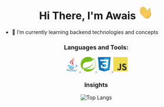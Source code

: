 <h1 align="Center">  Hi There, I'm Awais <img src="https://raw.githubusercontent.com/ABSphreak/ABSphreak/master/gifs/Hi.gif" width="40px" /> </h1>

- 🌱 I’m currently learning backend technologies and concepts


<h3 align="center">Languages and Tools:</h3>

<p align="center"> 
<a href="https://www.java.com" target="_blank" rel="noreferrer">
    <img src="https://raw.githubusercontent.com/devicons/devicon/master/icons/java/java-original.svg" alt="java" width="40" height="40"/> 
</a>
<a href="https://spring.io/" target="_blank" rel="noreferrer">
    <img src="https://raw.githubusercontent.com/devicons/devicon/master/icons/spring/spring-original.svg" alt="spring" width="40" height="40"/>
</a>
<a href="https://developer.mozilla.org/en-US/docs/Web/CSS" target="_blank" rel="noreferrer">
  <img src="https://raw.githubusercontent.com/devicons/devicon/master/icons/css3/css3-original.svg" alt="css" width="40" height="40"/> 
</a>
<a href="https://developer.mozilla.org/en-US/docs/Web/JavaScript" target="_blank" rel="noreferrer">
  <img src="https://raw.githubusercontent.com/devicons/devicon/master/icons/javascript/javascript-original.svg" alt="javascript" width="40" height="40"/> 
</a>
</p>

<h3 align="center">Insights</h3>

<div align="center">
    
![Top Langs](https://github-readme-stats.vercel.app/api/top-langs/?username=Aw4is&layout=compact&theme=default)

</div>



<!---
Aw4is/Aw4is is a ✨ special ✨ repository because its `README.md` (this file) appears on your GitHub profile.
You can click the Preview link to take a look at your changes.
--->
